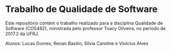 # Trabalho de Qualidade de Software
Este repositório contém o trabalho realizado para a disciplina Qualidade de Software (COS482), ministrada pelo professor Toacy Oliveira, no período de 2017.2 da UFRJ.

Alunos: Lucas Gomes, Renan Basilio, Silvia Caroline e Vinícius Alves